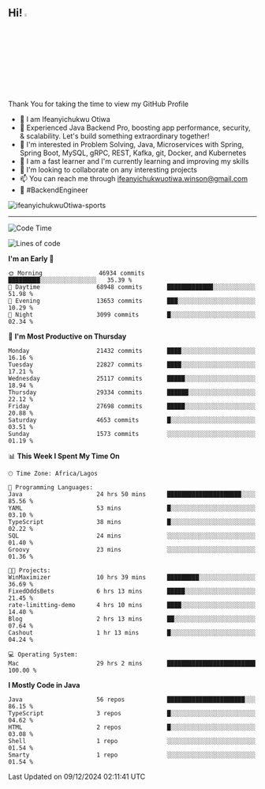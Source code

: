 <!-- BLOG-POST-LIST:START --><!-- BLOG-POST-LIST:END -->

## Hi! <img src="https://media.giphy.com/media/hvRJCLFzcasrR4ia7z/giphy.gif" width="4%"> 

Thank You for taking the time to view my GitHub Profile

- 👋 I am Ifeanyichukwu Otiwa
- 🚀 Experienced Java Backend Pro, boosting app performance, security, & scalability. Let's build something extraordinary together!
- 👀 I'm interested in Problem Solving, Java, Microservices with Spring, Spring Boot, MySQL, gRPC, REST, Kafka, git, Docker, and Kubernetes
- 🌱 I am a fast learner and I'm currently learning and improving my skills
- 💞️ I'm looking to collaborate on any interesting projects
- 📫 You can reach me through ifeanyichukwuotiwa.winson@gmail.com
- 🚀 #BackendEngineer

<p align="left" marginTop="10px"> <img src="https://komarev.com/ghpvc/?username=ifeanyichukwuOtiwa-sports&label=Profile%20views&color=0e75b6&style=for-the-badge" alt="ifeanyichukwuOtiwa-sports" /> </p>

***

<!--START_SECTION:waka-->
![Code Time](http://img.shields.io/badge/Code%20Time-3%2C201%20hrs%2011%20mins-blue)

![Lines of code](https://img.shields.io/badge/From%20Hello%20World%20I%27ve%20Written-33.1%20million%20lines%20of%20code-blue)

**I'm an Early 🐤** 

```text
🌞 Morning                46934 commits       █████████░░░░░░░░░░░░░░░░   35.39 % 
🌆 Daytime                68948 commits       █████████████░░░░░░░░░░░░   51.98 % 
🌃 Evening                13653 commits       ███░░░░░░░░░░░░░░░░░░░░░░   10.29 % 
🌙 Night                  3099 commits        █░░░░░░░░░░░░░░░░░░░░░░░░   02.34 % 
```
📅 **I'm Most Productive on Thursday** 

```text
Monday                   21432 commits       ████░░░░░░░░░░░░░░░░░░░░░   16.16 % 
Tuesday                  22827 commits       ████░░░░░░░░░░░░░░░░░░░░░   17.21 % 
Wednesday                25117 commits       █████░░░░░░░░░░░░░░░░░░░░   18.94 % 
Thursday                 29334 commits       ██████░░░░░░░░░░░░░░░░░░░   22.12 % 
Friday                   27698 commits       █████░░░░░░░░░░░░░░░░░░░░   20.88 % 
Saturday                 4653 commits        █░░░░░░░░░░░░░░░░░░░░░░░░   03.51 % 
Sunday                   1573 commits        ░░░░░░░░░░░░░░░░░░░░░░░░░   01.19 % 
```


📊 **This Week I Spent My Time On** 

```text
🕑︎ Time Zone: Africa/Lagos

💬 Programming Languages: 
Java                     24 hrs 50 mins      █████████████████████░░░░   85.56 % 
YAML                     53 mins             █░░░░░░░░░░░░░░░░░░░░░░░░   03.10 % 
TypeScript               38 mins             █░░░░░░░░░░░░░░░░░░░░░░░░   02.22 % 
SQL                      24 mins             ░░░░░░░░░░░░░░░░░░░░░░░░░   01.40 % 
Groovy                   23 mins             ░░░░░░░░░░░░░░░░░░░░░░░░░   01.36 % 

🐱‍💻 Projects: 
WinMaximizer             10 hrs 39 mins      █████████░░░░░░░░░░░░░░░░   36.69 % 
FixedOddsBets            6 hrs 13 mins       █████░░░░░░░░░░░░░░░░░░░░   21.45 % 
rate-limitting-demo      4 hrs 10 mins       ████░░░░░░░░░░░░░░░░░░░░░   14.40 % 
Blog                     2 hrs 13 mins       ██░░░░░░░░░░░░░░░░░░░░░░░   07.64 % 
Cashout                  1 hr 13 mins        █░░░░░░░░░░░░░░░░░░░░░░░░   04.24 % 

💻 Operating System: 
Mac                      29 hrs 2 mins       █████████████████████████   100.00 % 
```

**I Mostly Code in Java** 

```text
Java                     56 repos            ██████████████████████░░░   86.15 % 
TypeScript               3 repos             █░░░░░░░░░░░░░░░░░░░░░░░░   04.62 % 
HTML                     2 repos             █░░░░░░░░░░░░░░░░░░░░░░░░   03.08 % 
Shell                    1 repo              ░░░░░░░░░░░░░░░░░░░░░░░░░   01.54 % 
Smarty                   1 repo              ░░░░░░░░░░░░░░░░░░░░░░░░░   01.54 % 
```




 Last Updated on 09/12/2024 02:11:41 UTC
<!--END_SECTION:waka-->

<!--
<p align="center">
![trophy](https://github-profile-trophy.vercel.app/?username=ifeanyichukwuOtiwa-sports&theme=onedark) (https://github.com/ryo-ma/github-profile-trophy)
</p>
-->

<!---
ifeanyi-otiwa/ifeanyi-otiwa is a ✨ special ✨ repository because its `README.md` (this file) appears on your GitHub profile.
You can click the Preview link to take a look at your changes.
--->
